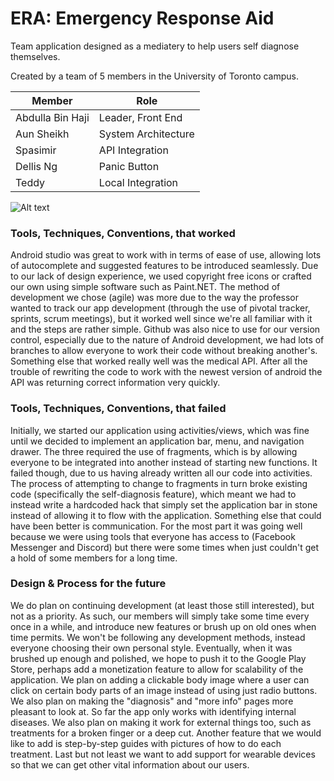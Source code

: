 # ERA: Emergency Response Aid

Team application designed as a mediatery to help users self diagnose themselves.

Created by a team of 5 members in the University of Toronto campus.

| Member  | Role |
| ------------- | ------------- 
| Abdulla Bin Haji  | Leader, Front End  |
| Aun Sheikh  | System Architecture  |
| Spasimir | API Integration |
| Dellis Ng | Panic Button |
| Teddy | Local Integration |



![Alt text](http://i.imgur.com/Qx1Qnu5.png "tutorial slides")


### Tools, Techniques, Conventions, that worked

Android studio was great to work with in terms of ease of use, allowing lots of autocomplete and suggested features to be introduced seamlessly. Due to our lack of design experience, we used copyright free icons or crafted our own using simple software such as Paint.NET. The method of development we chose (agile) was more due to the way the professor wanted to track our app development (through the use of pivotal tracker, sprints, scrum meetings), but it worked well since we're all familiar with it and the steps are rather simple. Github was also nice to use for our version control, especially due to the nature of Android development, we had lots of branches to allow everyone to work their code without breaking another's. Something else that worked really well was the medical API. After all the trouble of rewriting the code to work with the newest version of android the API was returning correct information very quickly.

### Tools, Techniques, Conventions, that failed

Initially, we started our application using activities/views, which was fine until we decided to implement an application bar, menu, and navigation drawer. The three required the use of fragments, which is by allowing everyone to be integrated into another instead of starting new functions. It failed though, due to us having already written all our code into activities. The process of attempting to change to fragments in turn broke existing code (specifically the self-diagnosis feature), which meant we had to instead write a hardcoded hack that simply set the application bar in stone instead of allowing it to flow with the application. Something else that could have been better is communication. For the most part it was going well because we were using tools that everyone has access to (Facebook Messenger and Discord) but there were some times when just couldn't get a hold of some members for a long time.

### Design & Process for the future

We do plan on continuing development (at least those still interested), but not as a priority. As such, our members will simply take some time every once in a while, and introduce new features or brush up on old ones when time permits. We won't be following any development methods, instead everyone choosing their own personal style. Eventually, when it was brushed up enough and polished, we hope to push it to the Google Play Store, perhaps add a monetization feature to allow for scalability of the application. We plan on adding a clickable body image where a user can click on certain body parts of an image instead of using just radio buttons. We also plan on making the "diagnosis" and "more info" pages more pleasant to look at. So far the app only works with identifying internal diseases. We also plan on making it work for external things too, such as treatments for a broken finger or a deep cut. Another feature that we would like to add is step-by-step guides with pictures of how to do each treatment. Last but not least we want to add support for wearable devices so that we can get other vital information about our users.

